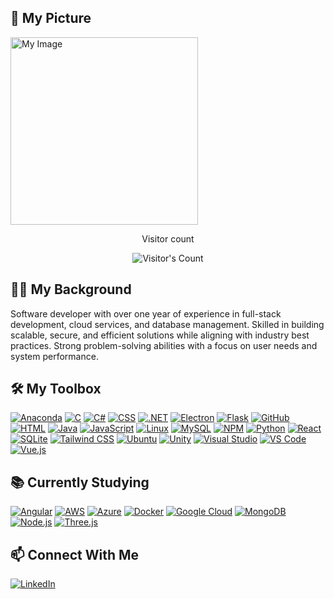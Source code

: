 <h2>📸 My Picture</h2>
<img src="https://github.com/Benjamin-Meyer-Dev/Benjamin-Meyer-Dev/blob/main/path-to-your-image.jpg" alt="My Image" width="300" />

<div align="center"> 
  <p>Visitor count</p>
  <img src="https://profile-counter.glitch.me/{Benjamin-Meyer-Dev}/count.svg" alt="Visitor's Count" />
</div>

<h2>👨‍💻 My Background</h2>
<p>Software developer with over one year of experience in full-stack development, cloud services, and database management. Skilled in building scalable, secure, and efficient solutions while aligning with industry best practices. Strong problem-solving abilities with a focus on user needs and system performance.</p>

<h2>🛠️ My Toolbox</h2>
<a href="https://www.anaconda.com" target="_blank"><img src="https://skillicons.dev/icons?i=anaconda" alt="Anaconda" /></a>
<a href="https://www.iso.org/standard/74528.html" target="_blank"><img src="https://skillicons.dev/icons?i=c" alt="C" /></a>
<a href="https://learn.microsoft.com/en-us/dotnet/csharp/" target="_blank"><img src="https://skillicons.dev/icons?i=cs" alt="C#" /></a>
<a href="https://developer.mozilla.org/en-US/docs/Web/CSS" target="_blank"><img src="https://skillicons.dev/icons?i=css" alt="CSS" /></a>
<a href="https://dotnet.microsoft.com/" target="_blank"><img src="https://skillicons.dev/icons?i=dotnet" alt=".NET" /></a>
<a href="https://www.electronjs.org/" target="_blank"><img src="https://skillicons.dev/icons?i=electron" alt="Electron" /></a>
<a href="https://flask.palletsprojects.com/" target="_blank"><img src="https://skillicons.dev/icons?i=flask" alt="Flask" /></a>
<a href="https://github.com/" target="_blank"><img src="https://skillicons.dev/icons?i=github" alt="GitHub" /></a>
<a href="https://developer.mozilla.org/en-US/docs/Web/HTML" target="_blank"><img src="https://skillicons.dev/icons?i=html" alt="HTML" /></a>
<a href="https://www.java.com/" target="_blank"><img src="https://skillicons.dev/icons?i=java" alt="Java" /></a>
<a href="https://developer.mozilla.org/en-US/docs/Web/JavaScript" target="_blank"><img src="https://skillicons.dev/icons?i=js" alt="JavaScript" /></a>
<a href="https://www.linux.org/" target="_blank"><img src="https://skillicons.dev/icons?i=linux" alt="Linux" /></a>
<a href="https://www.mysql.com/" target="_blank"><img src="https://skillicons.dev/icons?i=mysql" alt="MySQL" /></a>
<a href="https://www.npmjs.com/" target="_blank"><img src="https://skillicons.dev/icons?i=npm" alt="NPM" /></a>
<a href="https://www.python.org/" target="_blank"><img src="https://skillicons.dev/icons?i=py" alt="Python" /></a>
<a href="https://react.dev/" target="_blank"><img src="https://skillicons.dev/icons?i=react" alt="React" /></a>
<a href="https://www.sqlite.org/" target="_blank"><img src="https://skillicons.dev/icons?i=sqlite" alt="SQLite" /></a>
<a href="https://tailwindcss.com/" target="_blank"><img src="https://skillicons.dev/icons?i=tailwind" alt="Tailwind CSS" /></a>
<a href="https://ubuntu.com/" target="_blank"><img src="https://skillicons.dev/icons?i=ubuntu" alt="Ubuntu" /></a>
<a href="https://unity.com/" target="_blank"><img src="https://skillicons.dev/icons?i=unity" alt="Unity" /></a>
<a href="https://visualstudio.microsoft.com/" target="_blank"><img src="https://skillicons.dev/icons?i=visualstudio" alt="Visual Studio" /></a>
<a href="https://code.visualstudio.com/" target="_blank"><img src="https://skillicons.dev/icons?i=vscode" alt="VS Code" /></a>
<a href="https://vuejs.org/" target="_blank"><img src="https://skillicons.dev/icons?i=vue" alt="Vue.js" /></a>

<h2>📚 Currently Studying</h2>
<a href="https://angular.io/" target="_blank"><img src="https://skillicons.dev/icons?i=angular" alt="Angular" /></a>
<a href="https://aws.amazon.com/" target="_blank"><img src="https://skillicons.dev/icons?i=aws" alt="AWS" /></a>
<a href="https://azure.microsoft.com/" target="_blank"><img src="https://skillicons.dev/icons?i=azure" alt="Azure" /></a>
<a href="https://www.docker.com/" target="_blank"><img src="https://skillicons.dev/icons?i=docker" alt="Docker" /></a>
<a href="https://cloud.google.com/" target="_blank"><img src="https://skillicons.dev/icons?i=gcp" alt="Google Cloud" /></a>
<a href="https://www.mongodb.com/" target="_blank"><img src="https://skillicons.dev/icons?i=mongodb" alt="MongoDB" /></a>
<a href="https://nodejs.org/" target="_blank"><img src="https://skillicons.dev/icons?i=nodejs" alt="Node.js" /></a>
<a href="https://threejs.org/" target="_blank"><img src="https://skillicons.dev/icons?i=threejs" alt="Three.js" /></a>

<h2>📫 Connect With Me</h2>
<a href="https://www.linkedin.com/in/benjamin-meyer-33618833a" target="_blank"><img src="https://skillicons.dev/icons?i=linkedin" alt="LinkedIn" /></a>
